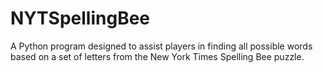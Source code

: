 # NYTSpellingBee
A Python program designed to assist players in finding all possible words based on a set of letters from the New York Times Spelling Bee puzzle.
